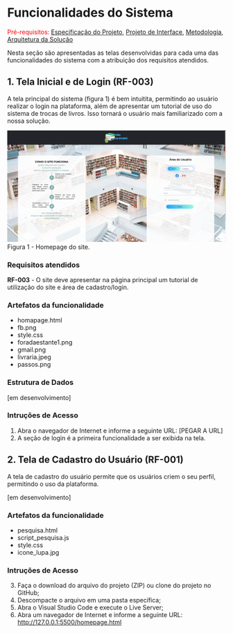# Funcionalidades do Sistema

<span style="color:red">Pré-requisitos: <a href="02-Especificação do Projeto.md"> Especificação do Projeto</a></span>, <a href="3-Projeto de Interface.md"> Projeto de Interface</a>, <a href="03-Metodologia.md"> Metodologia</a>, <a href="05-Arquitetura da Solução.md"> Arquitetura da Solução</a>

Nesta seção são apresentadas as telas desenvolvidas para cada uma das funcionalidades do sistema com a atribuição dos requisitos atendidos.

## 1.	Tela Inicial e de Login (RF-003)
A tela principal do sistema (figura 1) é bem intuitita, permitindo ao usuário realizar o login na plataforma, além de apresentar um tutorial de uso do sistema de trocas de livros.
Isso tornará o usuário mais familiarizado com a nossa solução.

![Exemplo de Homepage](img/homepagesite.png)
Figura 1 - Homepage do site.

### Requisitos atendidos
**RF-003** - O site deve apresentar na página principal um tutorial de utilização do site e área de cadastro/login.

### Artefatos da funcionalidade
-	homapage.html
-	fb.png
-	style.css
-	foradaestante1.png
-	gmail.png
- livraria.jpeg
- passos.png

### Estrutura de Dados

[em desenvolvimento]

### Intruções de Acesso
1.	Abra o navegador de Internet e informe a seguinte URL: [PEGAR A URL]
2.	A seção de login é a primeira funcionalidade a ser exibida na tela.

## 2.  Tela de Cadastro do Usuário (RF-001)
A tela de cadastro do usuário permite que os usuários criem o seu perfil, permitindo o uso da plataforma.

[em desenvolvimento]

### Artefatos da funcionalidade
- pesquisa.html
- script_pesquisa.js
- style.css
- icone_lupa.jpg

### Intruções de Acesso 
3.	Faça o download do arquivo do projeto (ZIP) ou clone do projeto no GitHub;
4.	Descompacte o arquivo em uma pasta específica;
5.	Abra o Visual Studio Code e execute o Live Server;
6.	Abra um navegador de Internet e informe a seguinte URL: http://127.0.0.1:5500/homepage.html 


